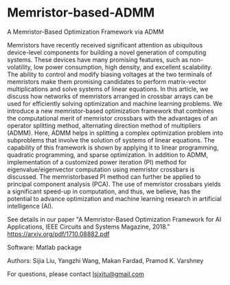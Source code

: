 # Memristor-based-ADMM
A Memristor-Based Optimization Framework via ADMM

Memristors have recently received significant attention as ubiquitous device-level components for building a novel generation of computing systems. These devices have many promising features, such as non-volatility, low power consumption, high density, and excellent scalability. The ability to control and modify biasing voltages at the two terminals of memristors make them promising candidates to perform matrix-vector multiplications and solve systems of linear equations. In this article, we discuss how networks of memristors arranged in crossbar arrays can be used for efficiently solving optimization and machine learning problems. We introduce a new memristor-based optimization framework that combines the computational merit of memristor crossbars with the advantages of an operator splitting method, alternating direction method of multipliers (ADMM). Here, ADMM helps in splitting a complex optimization problem into subproblems that involve the solution of systems of linear equations. The capability of this framework is shown by applying it to linear programming, quadratic programming, and sparse optimization. In addition to ADMM, implementation of a customized power iteration (PI) method for eigenvalue/eigenvector computation using memristor crossbars is discussed. The memristorbased PI method can further be applied to principal component analysis (PCA). The use of memristor crossbars yields a significant speed-up in computation, and thus, we believe, has the potential to advance optimization and machine learning research in artificial intelligence (AI).

See details in our paper "A Memristor-Based Optimization Framework for AI Applications, IEEE Circuits and Systems Magazine, 2018." https://arxiv.org/pdf/1710.08882.pdf

Software: Matlab package

Authors: Sijia Liu, Yangzhi Wang, Makan Fardad, Pramod K. Varshney

For questions, please contact lsjxjtu@gmail.com



